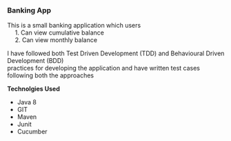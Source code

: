 ### Banking App

This is a small banking application which users  
&emsp; 1. Can view cumulative balance  
&emsp; 2. Can view monthly balance

I have followed both Test Driven Development (TDD) and Behavioural Driven Development (BDD) <br>
practices for developing the application and have written test cases following both the approaches

**Technolgies Used** <br/>
  * Java 8
  * GIT
  * Maven
  * Junit
  * Cucumber




 
